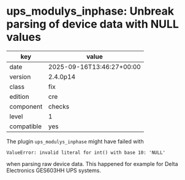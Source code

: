 [//]: # (werk v2)
# ups_modulys_inphase: Unbreak parsing of device data with NULL values

key        | value
---------- | ---
date       | 2025-09-16T13:46:27+00:00
version    | 2.4.0p14
class      | fix
edition    | cre
component  | checks
level      | 1
compatible | yes

The plugin `ups_modulys_inphase` might have failed with
```
ValueError: invalid literal for int() with base 10: 'NULL'
```
when parsing raw device data.
This happened for example for Delta Electronics GES603HH UPS systems.
